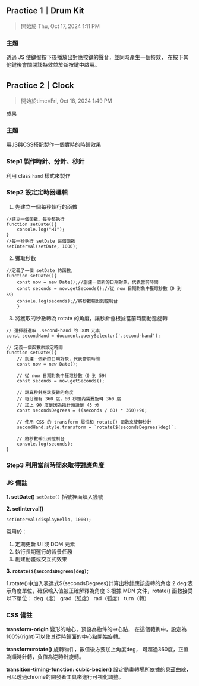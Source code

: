 ## Practice 1｜Drum Kit
> 開始於 Thu, Oct 17, 2024 1:11 PM

### 主題
透過 JS 使鍵盤按下後播放出對應按鍵的聲音，並同時產生一個特效，
在按下其他鍵後會關閉該特效並於新按鍵中啟用。

## Practice 2｜Clock
> 開始於time=Fri, Oct 18, 2024 1:49 PM <br>

[成果]( http://127.0.0.1:5500/02_clock/index.html)
### 主題
用JS與CSS搭配製作一個實時的時鐘效果
### Step1 製作時針、分針、秒針
利用 class `hand` 樣式來製作
### Step2 設定定時器邏輯
1. 先建立一個每秒執行的函數
```javascript=
//建立一個函數、每秒都執行
function setDate(){
    console.log("HI");
}
//每一秒執行 setDate 這個函數
setInterval(setDate, 1000);
```
2. 獲取秒數

```javascript=
//定義了一個 setDate 的函數。
function setDate(){
    const now = new Date();//創建一個新的日期對象，代表當前時間
    const seconds = now.getSeconds();//從 now 日期對象中獲取秒數（0 到 59）
    console.log(seconds);//將秒數輸出到控制台
    }
```

3. 將獲取的秒數轉為 rotate 的角度，讓秒針會根據當前時間動態旋轉

```javascript=
// 選擇器選取 .second-hand 的 DOM 元素
const secondHand = document.querySelector('.second-hand');

// 定義一個函數來設定時間
function setDate(){
    // 創建一個新的日期對象，代表當前時間
    const now = new Date();
    
    // 從 now 日期對象中獲取秒數（0 到 59）
    const seconds = now.getSeconds();
    
    // 計算秒針應該旋轉的角度
    // 每分鐘有 360 度，60 秒鐘內需要旋轉 360 度
    // 加上 90 度是因為指針預設是 45 分
    const secondsDegrees = ((seconds / 60) * 360)+90;
    
    // 使用 CSS 的 transform 屬性和 rotate() 函數來旋轉秒針
    secondHand.style.transform = `rotate(${secondsDegrees}deg)`;
    
    // 將秒數輸出到控制台
    console.log(seconds);
}
```


### Step3 利用當前時間來取得對應角度


### JS 備註
**1. setDate()**
`setDate()` 括號裡面填入幾號

**2. setInterval()**
```
setInterval(displayHello, 1000);
```
常用於：
1. 定期更新 UI 或 DOM 元素
2. 執行長期運行的背景任務
3. 創建動畫或交互式效果

**3. `rotate(${secondsDegrees}deg)`;**

1.rotate()中加入表達式${secondsDegrees}計算出秒針應該旋轉的角度
2.deg:表示角度單位，確保輸入值被正確解釋為角度
3.根據 MDN 文件，rotate() 函數接受以下單位：
deg（度）
grad（弧度）
rad（弧度）
turn（轉）


### CSS 備註
**transform-origin**
變形的軸心，預設為物件的中心點，
在這個範例中，設定為100%(right)可以使其從時鐘面的中心點開始旋轉。

**transform:rotate()**
旋轉物件，數值後方要加上角度deg，
可超過360度，正值為順時針轉，負值為逆時針旋轉。

**transition-timing-function: cubic-bezier()**
設定動畫轉場所依據的貝茲曲線，可以透過chrome的開發者工具來進行可視化調整。



